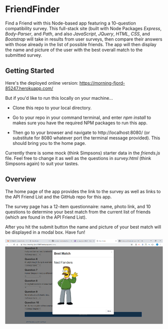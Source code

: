 # FriendFinder
Find a Friend with this Node-based app featuring a 10-question compatibility survey. This full-stack site (built with Node Packages *Express*, *Body-Parser*, and *Path*, and also *JavaScript*, *JQuery*, *HTML*, *CSS*, and *Bootstrap* will take in results from user surveys, then compare their answers with those already in the list of possible friends. The app will then display the name and picture of the user with the best overall match to the submitted survey.

## Getting Started

Here's the deployed online version: https://morning-fjord-85247.herokuapp.com/

But if you'd like to run this locally on your machine...

  * Clone this repo to your local directory.

  * Go to your repo in your command terminal, and enter *npm install* to makes sure you have the required NPM packages to run this app.

  * Then go to your browser and navigate to http://localhost:8080/ (or substitute for 8080 whatever port the terminal message provided). This should bring you to the home page.

Currently there is some mock (think Simpsons) starter data in the *friends.js* file.  Feel free to change it as well as the questions in *survey.html* (think Simpsons again) to suit your tastes.

## Overview
The home page of the app provides the link to the survey as well as links to the API Friend List and the GitHub repo for this app.

The survey page has a 12-item questionnaire: name, photo link, and 10 questions to determine your best match from the current list of friends (which are found in the API Friend List).

After you hit the submit button the name and picture of your best match will be displayed in a modal box. Have fun!




![Your new best friend!](/images/ned-screenshot.png)
